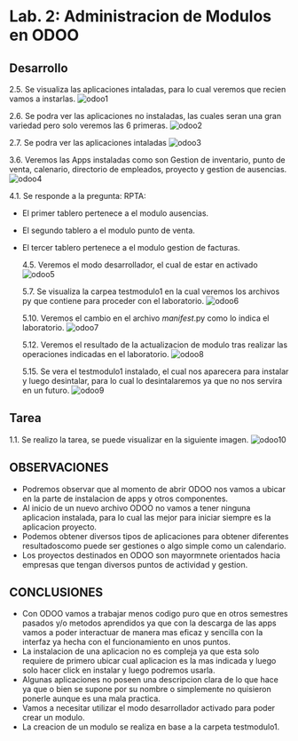 # Lab. 2: Administracion de Modulos en ODOO

## Desarrollo

2.5. Se visualiza las aplicaciones intaladas, para lo cual veremos que recien vamos a instarlas.
![odoo1](Imagenes/Imagen1.1.PNG)

2.6. Se podra ver las aplicaciones no instaladas, las cuales seran una gran variedad pero solo veremos las 6 primeras.
![odoo2](Imagenes/Imagen1.2.PNG)

2.7. Se podra ver las aplicaciones intaladas
![odoo3](Imagenes/Imagen1.3.PNG)

3.6. Veremos las Apps instaladas como son Gestion de inventario, punto de venta, calenario, directorio de empleados, proyecto y gestion de ausencias.
![odoo4](Imagenes/Imagen1.4.PNG)

4.1. Se responde a la pregunta: RPTA:

- El primer tablero pertenece a el modulo ausencias.
- El segundo tablero a el modulo punto de venta.
- El tercer tablero pertenece a el modulo gestion de facturas.

  4.5. Veremos el modo desarrollador, el cual de estar en activado
  ![odoo5](Imagenes/Imagen1.5.PNG)

  5.7. Se visualiza la carpea testmodulo1 en la cual veremos los archivos py que contiene para proceder con el laboratorio.
  ![odoo6](Imagenes/Imagen1.6.PNG)

  5.10. Veremos el cambio en el archivo _manifest_.py como lo indica el laboratorio.
  ![odoo7](Imagenes/Imagen1.7.PNG)

  5.12. Veremos el resultado de la actualizacion de modulo tras realizar las operaciones indicadas en el laboratorio.
  ![odoo8](Imagenes/Imagen1.8.PNG)

  5.15. Se vera el testmodulo1 instalado, el cual nos aparecera para instalar y luego desintalar, para lo cual lo desintalaremos ya que no nos servira en un futuro.
  ![odoo9](Imagenes/Imagen1.9.PNG)

## Tarea

1.1. Se realizo la tarea, se puede visualizar en la siguiente imagen.
![odoo10](Imagenes/Imagen1.10.PNG)

## OBSERVACIONES

- Podremos observar que al momento de abrir ODOO nos vamos a ubicar en la parte de instalacion de apps y otros componentes.
- Al inicio de un nuevo archivo ODOO no vamos a tener ninguna aplicacion instalada, para lo cual las mejor para iniciar siempre es la aplicacion proyecto.
- Podemos obtener diversos tipos de aplicaciones para obtener diferentes resultadoscomo puede ser gestiones o algo simple como un calendario.
- Los proyectos destinados en ODOO son mayormnete orientados hacia empresas que tengan diversos puntos de actividad y gestion.

## CONCLUSIONES

- Con ODOO vamos a trabajar menos codigo puro que en otros semestres pasados y/o metodos aprendidos ya que con la descarga de las apps vamos a poder interactuar de manera mas eficaz y sencilla con la interfaz ya hecha con el funcionamiento en unos puntos.
- La instalacion de una aplicacion no es compleja ya que esta solo requiere de primero ubicar cual aplicacion es la mas indicada y luego solo hacer click en instalar y luego podremos usarla.
- Algunas aplicaciones no poseen una descripcion clara de lo que hace ya que o bien se supone por su nombre o simplemente no quisieron ponerle aunque es una mala practica.
- Vamos a necesitar utilizar el modo desarrollador activado para poder crear un modulo.
- La creacion de un modulo se realiza en base a la carpeta testmodulo1.
